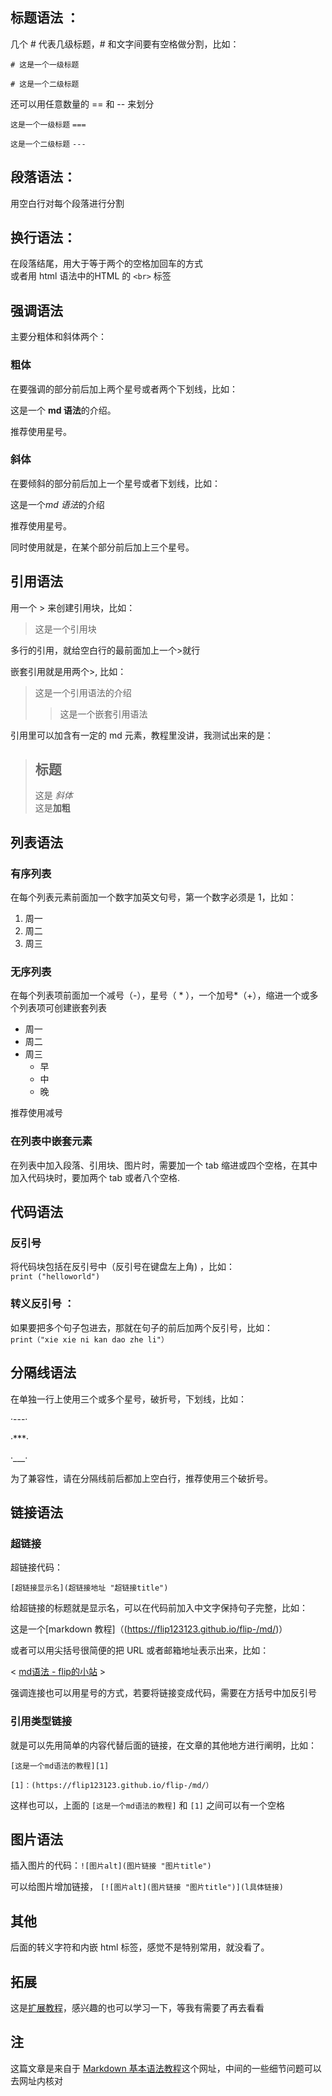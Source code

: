 ## 标题语法 ：

几个 # 代表几级标题，# 和文字间要有空格做分割，比如：

`# 这是一个一级标题`

`# 这是一个二级标题`



还可以用任意数量的 == 和 -- 来划分

`这是一个一级标题`
`===`


`这是一个二级标题`
`---`

## 段落语法：

用空白行对每个段落进行分割

## 换行语法：

在段落结尾，用大于等于两个的空格加回车的方式  
或者用 html 语法中的HTML 的 `<br>` 标签

## 强调语法

主要分粗体和斜体两个：

### 粗体

在要强调的部分前后加上两个星号或者两个下划线，比如：

这是一个 **md 语法**的介绍。

推荐使用星号。

### 斜体

在要倾斜的部分前后加上一个星号或者下划线，比如：

这是一个*md 语法*的介绍

推荐使用星号。

同时使用就是，在某个部分前后加上三个星号。

## 引用语法

用一个 > 来创建引用块，比如：

>这是一个引用块

多行的引用，就给空白行的最前面加上一个>就行

嵌套引用就是用两个>, 比如：

>这是一个引用语法的介绍
>
>>这是一个嵌套引用语法

引用里可以加含有一定的 md 元素，教程里没讲，我测试出来的是：

>## 标题
>这是 *斜体*  
>这是**加粗**

## 列表语法

### 有序列表

在每个列表元素前面加一个数字加英文句号，第一个数字必须是 1，比如：

1. 周一
2. 周二
3. 周三

### 无序列表 

在每个列表项前面加一个减号（-），星号（ * ），一个加号*（+），缩进一个或多个列表项可创建嵌套列表

 - 周一
 - 周二
 - 周三
	 - 早
	 - 中
	 - 晚

推荐使用减号

### 在列表中嵌套元素

在列表中加入段落、引用块、图片时，需要加一个 tab 缩进或四个空格，在其中加入代码块时，要加两个 tab 或者八个空格.

## 代码语法

### 反引号

将代码块包括在反引号中（反引号在键盘左上角) ，比如：  
`print ("helloworld")`

### 转义反引号 ：

如果要把多个句子包进去，那就在句子的前后加两个反引号，比如：  
``print（"xie xie ni kan dao zhe li"） `` 

## 分隔线语法

在单独一行上使用三个或多个星号，破折号，下划线，比如：

·---·

·***·

·___·

为了兼容性，请在分隔线前后都加上空白行，推荐使用三个破折号。

## 链接语法

### 超链接

超链接代码：

`[超链接显示名](超链接地址 "超链接title")`

给超链接的标题就是显示名，可以在代码前加入中文字保持句子完整，比如：

这是一个[markdown 教程]（(https://flip123123.github.io/flip-/md/)）

或者可以用尖括号很简便的把 URL 或者邮箱地址表示出来，比如：

< [md语法 - flip的小站](https://flip123123.github.io/flip-/md/) >

强调连接也可以用星号的方式，若要将链接变成代码，需要在方括号中加反引号

### 引用类型链接

就是可以先用简单的内容代替后面的链接，在文章的其他地方进行阐明，比如：

`[这是一个md语法的教程][1]`

`[1]：(https://flip123123.github.io/flip-/md/）`

这样也可以，上面的 `[这是一个md语法的教程]` 和 `[1]` 之间可以有一个空格

## 图片语法

插入图片的代码：`![图片alt](图片链接 "图片title")`

可以给图片增加链接， `[![图片alt](图片链接 "图片title")](l具体链接)`

## 其他

后面的转义字符和内嵌 html 标签，感觉不是特别常用，就没看了。

## 拓展

这是[扩展教程](https://markdown.com.cn/extended-syntax/)，感兴趣的也可以学习一下，等我有需要了再去看看

## 注

这篇文章是来自于 [Markdown 基本语法教程](https://markdown.com.cn/basic-syntax/)这个网址，中间的一些细节问题可以去网址内核对